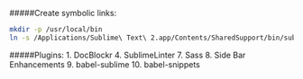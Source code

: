 #####Create symbolic links:

```bash
mkdir -p /usr/local/bin
ln -s /Applications/Sublime\ Text\ 2.app/Contents/SharedSupport/bin/subl /usr/local/bin/subl
```

#####Plugins:
    1. DocBlockr
    4. SublimeLinter
    7. Sass
    8. Side Bar Enhancements
    9. babel-sublime
    10. babel-snippets
